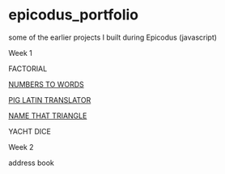 epicodus_portfolio
==================

some of the earlier projects I built during Epicodus (javascript)


<p>Week 1</p>
  <p>FACTORIAL</p>
  <p><a href="http://thenextepicode.3owl.com/NUMBERS_TO_WORDS/index.html">NUMBERS TO WORDS</a></p>
  <p><a href="http://thenextepicode.3owl.com/PIG_LATIN/index.html">PIG LATIN TRANSLATOR</a></p>
  <p><a href="http://thenextepicode.3owl.com/TRIANGLE/triangles.html">NAME THAT TRIANGLE</a></p>
  <p>YACHT DICE</p>

<p>Week 2</p>

<p> address book </p>
